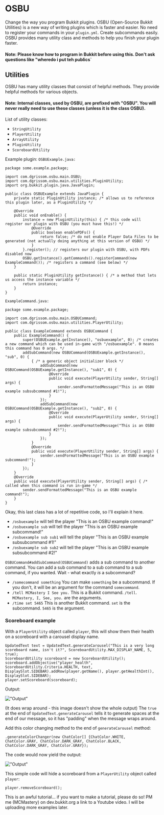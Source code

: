 # OSBU
Change the way you program Bukkit plugins. OSBU (Open-Source Bukkit Utilities) is a new way of writing plugins which is faster and easier. No need to register your commands in your `plugin.yml`. Create subcommands easily. OSBU provides many utility class and methods to help you finish your plugin faster.

#### Note: Please know how to program in Bukkit before using this. Don't ask questions like "wheredo i put teh publics`

## Utilities
OSBU has many utility classes that consist of helpful methods. They provide helpful methods for various objects.


#### Note: Internal classes, used by OSBU, are prefixed with "OSBU". You will never really need to use these classes (unless it is the class OSBU).
List of utility classes:

- `StringUtility`
- `PlayerUtility`
- `ArrayUtility`
- `PluginUtility`
- `ScoreboardUtility`

Example plugin:
`OSBUExample.java:`

	package some.example.package;

    import com.dgrissom.osbu.main.OSBU;
    import com.dgrissom.osbu.main.utilities.PluginUtility;
    import org.bukkit.plugin.java.JavaPlugin;

    public class OSBUExample extends JavaPlugin {
        private static PluginUtility instance; /* allows us to reference this plugin later, as a PluginUtility */

        @Override
        public void onEnable() {
            instance = new PluginUtility(this) { /* this code will register our plugin with OSBU (you must have this!) */
                @Override
                public boolean enablePDFs() {
                    return false; /* do not enable Player Data Files to be generated (not actually doing anything at this version of OSBU) */
                }
            }.register(); // registers our plugin with OSBU, with PDFs disabled now
            OSBU.getInstance().getCommands().registerCommand(new ExampleCommand()); /* registers a command (see below) */
        }

        public static PluginUtility getInstance() { /* a method that lets us access the instance variable */
            return instance;
        }
    }

`ExampleCommand.java:`

	package some.example.package;

    import com.dgrissom.osbu.main.OSBUCommand;
    import com.dgrissom.osbu.main.utilities.PlayerUtility;

    public class ExampleCommand extends OSBUCommand {
        public ExampleCommand() {
            super(OSBUExample.getInstance(), "osbuexample", 0); /* creates a new command which can be used in-game with "/osbuexample". 0 means this command has 0 args. */
            addSubCommand(new OSBUCommand(OSBUExample.getInstance(), "sub", 0) {
                { /* a generic object initializer block */
                    addSubCommand(new OSBUCommand(OSBUExample.getInstance(), "sub1", 0) {
                        @Override
                        public void execute(PlayerUtility sender, String[] args) {
                            sender.sendFormattedMessage("This is an OSBU example subsubcommand #1!");
                        }
                    });
                    addSubCommand(new OSBUCommand(OSBUExample.getInstance(), "sub2", 0) {
                        @Override
                        public void execute(PlayerUtility sender, String[] args) {
                            sender.sendFormattedMessage("This is an OSBU example subsubcommand #2!");
                        }
                    });
                }
                @Override
                public void execute(PlayerUtility sender, String[] args) {
                    sender.sendFormattedMessage("This is an OSBU example subcommand!");
                }
            });
        }
        @Override
        public void execute(PlayerUtility sender, String[] args) { /* called when this command is run in-game */
            sender.sendFormattedMessage("This is an OSBU example command!");
        }
    }


Okay, this last class has a lot of repetitive code, so I'll explain it here.
- `/osbuexample` will tell the player "This is an OSBU example command!"
- `/osbuexample sub` will tell the player "This is an OSBU example subcommand!"
- `/osbuexample sub sub1` will tell the player "This is an OSBU example subsubcommand #1!"
- `/osbuexample sub sub2` will tell the player "This is an OSBU example subsubcommand #2!"

`OSBUCommand#addSubCommand(OSBUCommand)` adds a sub command to another command. You can add a sub command to a sub command to a sub command, if you wanted. Wait - what exactly *is* a subcommand?

 - `/somecommand something` You can make `something` be a subcommand. If you don't, it will be an argument for the command `somecommand`.
 - `/tell MCMastery I See you.` This is a Bukkit command. `/tell`. `MCMastery, I, See, you.` are the arguments.
 - `/time set 5465` This is another Bukkit command. `set` is the subcommand. `5465` is the argument.



### Scoreboard example
With a `PlayerUtility` object called `player`, this will show them their health on a scoreboard with a carousel display name.

    UpdatedText text = UpdatedText.generateCarousel("This is a very long scoreboard name, isn't it?", ScoreboardUtility.MAX_DISPLAY_NAME, 5, true);
    ScoreboardUtility scoreboard = new ScoreboardUtility();
    scoreboard.addObjective("player_health", ScoreboardUtility.Criteria.HEALTH, text, DisplaySlot.SIDEBAR).addRow(player.getName(), player.getHealthInt(), DisplaySlot.SIDEBAR);
    player.setScoreboard(scoreboard);

Output:

!["Output"](https://gyazo.com/c0538093f384390aac8195ca6081a293.gif "Output")

(It does wrap around - this image doesn't show the whole output)
The `true` at the end of `UpdatedText.generateCarousel` tells it to generate spaces at the end of our message, so it has "padding" when the message wraps around.

Add this color changing method to the end of `generateCarousel` method:

    .generateColorChanger(new ChatColor[] {ChatColor.WHITE, ChatColor.GRAY, ChatColor.DARK_GRAY, ChatColor.BLACK, ChatColor.DARK_GRAY, ChatColor.GRAY});

The code would now yield the output:

!["Output"](https://gyazo.com/eff34a06c04a663a2aafc70f7d06a79d.gif "Output")

This simple code will hide a scoreboard from a `PlayerUtility` object called `player`:

    player.removeScoreboard();

This is an awful tutorial... if you want to make a tutorial, please do so! PM me (MCMastery) on dev.bukkit.org a link to a Youtube video. I will be uploading more examples later.
